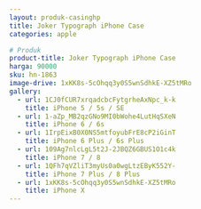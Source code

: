 ```yaml
---
layout: produk-casinghp
title: Joker Typograph iPhone Case
categories: apple

# Produk
product-title: Joker Typograph iPhone Case
harga: 90000
sku: hn-1863
image-drive: 1xKK8s-5cOhqq3y0S5wnSdhkE-XZ5tMRo
gallery:
  - url: 1CJ0fCUR7xrqadcbcFytgrheAxNpc_k-k
    title: iPhone 5 / 5s / SE
  - url: 1-aZp_MB2qzGNo9MI0bWohe4LutHqSXeN
    title: iPhone 6 / 6s
  - url: 1IrpEixB0X0NS5mtfoyubFrE8cP2iGinT
    title: iPhone 6 Plus / 6s Plus
  - url: 109Ag7nlcLgL5t2J-2JBQZ6GBUS1O1c4k
    title: iPhone 7 / 8
  - url: 1QFh7qVZliT3myUs0a0wgLtzEByK552Y-
    title: iPhone 7 Plus / 8 Plus
  - url: 1xKK8s-5cOhqq3y0S5wnSdhkE-XZ5tMRo
    title: iPhone X
---
```

